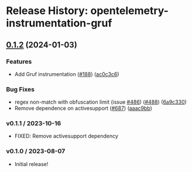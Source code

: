 # Release History: opentelemetry-instrumentation-gruf

## [0.1.2](https://github.com/Shopify/opentelemetry-ruby-contrib/compare/opentelemetry-instrumentation-gruf-v0.1.1...opentelemetry-instrumentation-gruf/v0.1.2) (2024-01-03)


### Features

* Add Gruf instrumentation ([#188](https://github.com/Shopify/opentelemetry-ruby-contrib/issues/188)) ([ac0c3c6](https://github.com/Shopify/opentelemetry-ruby-contrib/commit/ac0c3c698386f623cea00cb4a558f93c5fbeaba1))


### Bug Fixes

* regex non-match with obfuscation limit (issue [#486](https://github.com/Shopify/opentelemetry-ruby-contrib/issues/486)) ([#488](https://github.com/Shopify/opentelemetry-ruby-contrib/issues/488)) ([6a9c330](https://github.com/Shopify/opentelemetry-ruby-contrib/commit/6a9c33088c6c9f39b2bc30247a3ed825553c07d4))
* Remove dependence on activesupport ([#687](https://github.com/Shopify/opentelemetry-ruby-contrib/issues/687)) ([aaac9bb](https://github.com/Shopify/opentelemetry-ruby-contrib/commit/aaac9bbe8dc3b28cf0f5963145926f24b02a0e7d))

### v0.1.1 / 2023-10-16

* FIXED: Remove activesupport dependency

### v0.1.0 / 2023-08-07

* Initial release!
